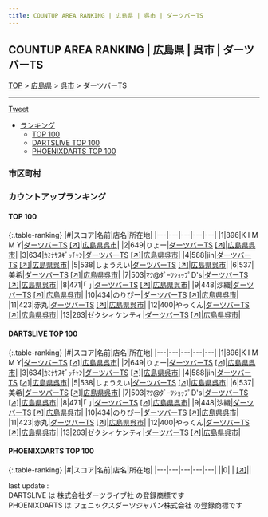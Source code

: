 ```yaml
---
title: COUNTUP AREA RANKING | 広島県 | 呉市 | ダーツバーTS
---
```

## COUNTUP AREA RANKING | 広島県 | 呉市 | ダーツバーTS

[TOP](/darts/rank/) > [広島県](/darts/rank/広島県/) > [呉市](/darts/rank/広島県/呉市/) > ダーツバーTS

___

<a href="https://twitter.com/share?ref_src=twsrc%5Etfw" data-text="COUNTUP AREA RANKING | 広島県呉市ダーツバーTS" class="twitter-share-button" data-hashtags="DARTSLIVE,PHOENIXDARTS,darts,ダーツ" data-show-count="false">Tweet</a>

* [ランキング](#カウントアップランキング)
    * [TOP 100](#top-100)
    * [DARTSLIVE TOP 100](#dartslive-top-100)
    * [PHOENIXDARTS TOP 100](#phoenixdarts-top-100)

### 市区町村

<ul>

</ul>

### カウントアップランキング

#### TOP 100



{:.table-ranking}
|#|スコア|名前|店名|所在地|
|---|---|---|---|---|
|1|896|<span class="rank-name-dl">K I M M Y</span>|<a href="/darts/rank/shops/cbeca0658cbdc34d774c926eb736cb5a.html">ダーツバーTS</a> <a href="https://search.dartslive.com/jp/shop/cbeca0658cbdc34d774c926eb736cb5a">[↗]</a>|<a href="/darts/rank/広島県/呉市">広島県呉市</a>|
|2|649|<span class="rank-name-dl">りょー</span>|<a href="/darts/rank/shops/cbeca0658cbdc34d774c926eb736cb5a.html">ダーツバーTS</a> <a href="https://search.dartslive.com/jp/shop/cbeca0658cbdc34d774c926eb736cb5a">[↗]</a>|<a href="/darts/rank/広島県/呉市">広島県呉市</a>|
|3|634|<span class="rank-name-dl">ｶﾐﾅｻｽｷﾞｯﾁｬﾝ</span>|<a href="/darts/rank/shops/cbeca0658cbdc34d774c926eb736cb5a.html">ダーツバーTS</a> <a href="https://search.dartslive.com/jp/shop/cbeca0658cbdc34d774c926eb736cb5a">[↗]</a>|<a href="/darts/rank/広島県/呉市">広島県呉市</a>|
|4|588|<span class="rank-name-dl">jin</span>|<a href="/darts/rank/shops/cbeca0658cbdc34d774c926eb736cb5a.html">ダーツバーTS</a> <a href="https://search.dartslive.com/jp/shop/cbeca0658cbdc34d774c926eb736cb5a">[↗]</a>|<a href="/darts/rank/広島県/呉市">広島県呉市</a>|
|5|538|<span class="rank-name-dl">しょうえい</span>|<a href="/darts/rank/shops/cbeca0658cbdc34d774c926eb736cb5a.html">ダーツバーTS</a> <a href="https://search.dartslive.com/jp/shop/cbeca0658cbdc34d774c926eb736cb5a">[↗]</a>|<a href="/darts/rank/広島県/呉市">広島県呉市</a>|
|6|537|<span class="rank-name-dl">美希</span>|<a href="/darts/rank/shops/cbeca0658cbdc34d774c926eb736cb5a.html">ダーツバーTS</a> <a href="https://search.dartslive.com/jp/shop/cbeca0658cbdc34d774c926eb736cb5a">[↗]</a>|<a href="/darts/rank/広島県/呉市">広島県呉市</a>|
|7|503|<span class="rank-name-dl">ﾏﾂ@ﾀﾞｰﾂｼｮｯﾌﾟD&#x27;s</span>|<a href="/darts/rank/shops/cbeca0658cbdc34d774c926eb736cb5a.html">ダーツバーTS</a> <a href="https://search.dartslive.com/jp/shop/cbeca0658cbdc34d774c926eb736cb5a">[↗]</a>|<a href="/darts/rank/広島県/呉市">広島県呉市</a>|
|8|471|<span class="rank-name-dl">｢ ｣</span>|<a href="/darts/rank/shops/cbeca0658cbdc34d774c926eb736cb5a.html">ダーツバーTS</a> <a href="https://search.dartslive.com/jp/shop/cbeca0658cbdc34d774c926eb736cb5a">[↗]</a>|<a href="/darts/rank/広島県/呉市">広島県呉市</a>|
|9|448|<span class="rank-name-dl">沙織</span>|<a href="/darts/rank/shops/cbeca0658cbdc34d774c926eb736cb5a.html">ダーツバーTS</a> <a href="https://search.dartslive.com/jp/shop/cbeca0658cbdc34d774c926eb736cb5a">[↗]</a>|<a href="/darts/rank/広島県/呉市">広島県呉市</a>|
|10|434|<span class="rank-name-dl">のりぴー</span>|<a href="/darts/rank/shops/cbeca0658cbdc34d774c926eb736cb5a.html">ダーツバーTS</a> <a href="https://search.dartslive.com/jp/shop/cbeca0658cbdc34d774c926eb736cb5a">[↗]</a>|<a href="/darts/rank/広島県/呉市">広島県呉市</a>|
|11|423|<span class="rank-name-dl">赤丸</span>|<a href="/darts/rank/shops/cbeca0658cbdc34d774c926eb736cb5a.html">ダーツバーTS</a> <a href="https://search.dartslive.com/jp/shop/cbeca0658cbdc34d774c926eb736cb5a">[↗]</a>|<a href="/darts/rank/広島県/呉市">広島県呉市</a>|
|12|400|<span class="rank-name-dl">やっくん</span>|<a href="/darts/rank/shops/cbeca0658cbdc34d774c926eb736cb5a.html">ダーツバーTS</a> <a href="https://search.dartslive.com/jp/shop/cbeca0658cbdc34d774c926eb736cb5a">[↗]</a>|<a href="/darts/rank/広島県/呉市">広島県呉市</a>|
|13|263|<span class="rank-name-dl">ゼクシィケンティ</span>|<a href="/darts/rank/shops/cbeca0658cbdc34d774c926eb736cb5a.html">ダーツバーTS</a> <a href="https://search.dartslive.com/jp/shop/cbeca0658cbdc34d774c926eb736cb5a">[↗]</a>|<a href="/darts/rank/広島県/呉市">広島県呉市</a>|


#### DARTSLIVE TOP 100



{:.table-ranking}
|#|スコア|名前|店名|所在地|
|---|---|---|---|---|
|1|896|<span class="rank-name-dl">K I M M Y</span>|<a href="/darts/rank/shops/cbeca0658cbdc34d774c926eb736cb5a.html">ダーツバーTS</a> <a href="https://search.dartslive.com/jp/shop/cbeca0658cbdc34d774c926eb736cb5a">[↗]</a>|<a href="/darts/rank/広島県/呉市">広島県呉市</a>|
|2|649|<span class="rank-name-dl">りょー</span>|<a href="/darts/rank/shops/cbeca0658cbdc34d774c926eb736cb5a.html">ダーツバーTS</a> <a href="https://search.dartslive.com/jp/shop/cbeca0658cbdc34d774c926eb736cb5a">[↗]</a>|<a href="/darts/rank/広島県/呉市">広島県呉市</a>|
|3|634|<span class="rank-name-dl">ｶﾐﾅｻｽｷﾞｯﾁｬﾝ</span>|<a href="/darts/rank/shops/cbeca0658cbdc34d774c926eb736cb5a.html">ダーツバーTS</a> <a href="https://search.dartslive.com/jp/shop/cbeca0658cbdc34d774c926eb736cb5a">[↗]</a>|<a href="/darts/rank/広島県/呉市">広島県呉市</a>|
|4|588|<span class="rank-name-dl">jin</span>|<a href="/darts/rank/shops/cbeca0658cbdc34d774c926eb736cb5a.html">ダーツバーTS</a> <a href="https://search.dartslive.com/jp/shop/cbeca0658cbdc34d774c926eb736cb5a">[↗]</a>|<a href="/darts/rank/広島県/呉市">広島県呉市</a>|
|5|538|<span class="rank-name-dl">しょうえい</span>|<a href="/darts/rank/shops/cbeca0658cbdc34d774c926eb736cb5a.html">ダーツバーTS</a> <a href="https://search.dartslive.com/jp/shop/cbeca0658cbdc34d774c926eb736cb5a">[↗]</a>|<a href="/darts/rank/広島県/呉市">広島県呉市</a>|
|6|537|<span class="rank-name-dl">美希</span>|<a href="/darts/rank/shops/cbeca0658cbdc34d774c926eb736cb5a.html">ダーツバーTS</a> <a href="https://search.dartslive.com/jp/shop/cbeca0658cbdc34d774c926eb736cb5a">[↗]</a>|<a href="/darts/rank/広島県/呉市">広島県呉市</a>|
|7|503|<span class="rank-name-dl">ﾏﾂ@ﾀﾞｰﾂｼｮｯﾌﾟD&#x27;s</span>|<a href="/darts/rank/shops/cbeca0658cbdc34d774c926eb736cb5a.html">ダーツバーTS</a> <a href="https://search.dartslive.com/jp/shop/cbeca0658cbdc34d774c926eb736cb5a">[↗]</a>|<a href="/darts/rank/広島県/呉市">広島県呉市</a>|
|8|471|<span class="rank-name-dl">｢ ｣</span>|<a href="/darts/rank/shops/cbeca0658cbdc34d774c926eb736cb5a.html">ダーツバーTS</a> <a href="https://search.dartslive.com/jp/shop/cbeca0658cbdc34d774c926eb736cb5a">[↗]</a>|<a href="/darts/rank/広島県/呉市">広島県呉市</a>|
|9|448|<span class="rank-name-dl">沙織</span>|<a href="/darts/rank/shops/cbeca0658cbdc34d774c926eb736cb5a.html">ダーツバーTS</a> <a href="https://search.dartslive.com/jp/shop/cbeca0658cbdc34d774c926eb736cb5a">[↗]</a>|<a href="/darts/rank/広島県/呉市">広島県呉市</a>|
|10|434|<span class="rank-name-dl">のりぴー</span>|<a href="/darts/rank/shops/cbeca0658cbdc34d774c926eb736cb5a.html">ダーツバーTS</a> <a href="https://search.dartslive.com/jp/shop/cbeca0658cbdc34d774c926eb736cb5a">[↗]</a>|<a href="/darts/rank/広島県/呉市">広島県呉市</a>|
|11|423|<span class="rank-name-dl">赤丸</span>|<a href="/darts/rank/shops/cbeca0658cbdc34d774c926eb736cb5a.html">ダーツバーTS</a> <a href="https://search.dartslive.com/jp/shop/cbeca0658cbdc34d774c926eb736cb5a">[↗]</a>|<a href="/darts/rank/広島県/呉市">広島県呉市</a>|
|12|400|<span class="rank-name-dl">やっくん</span>|<a href="/darts/rank/shops/cbeca0658cbdc34d774c926eb736cb5a.html">ダーツバーTS</a> <a href="https://search.dartslive.com/jp/shop/cbeca0658cbdc34d774c926eb736cb5a">[↗]</a>|<a href="/darts/rank/広島県/呉市">広島県呉市</a>|
|13|263|<span class="rank-name-dl">ゼクシィケンティ</span>|<a href="/darts/rank/shops/cbeca0658cbdc34d774c926eb736cb5a.html">ダーツバーTS</a> <a href="https://search.dartslive.com/jp/shop/cbeca0658cbdc34d774c926eb736cb5a">[↗]</a>|<a href="/darts/rank/広島県/呉市">広島県呉市</a>|


#### PHOENIXDARTS TOP 100



{:.table-ranking}
|#|スコア|名前|店名|所在地|
|---|---|---|---|---|
||0|<span class="rank-name-dl"> </span>|<a href="/darts/rank/shops/.html"></a> <a href="">[↗]</a>|<a href="/darts/rank//"></a>|


<div class="footer border-top border-gray-light mt-5 pt-3 text-right text-gray">
    last update : <span style="font-weight: italic" id="foot_last_modified"></span><br />
    DARTSLIVE は 株式会社ダーツライブ社 の登録商標です<br />
    PHOENIXDARTS は フェニックスダーツジャパン株式会社 の登録商標です<br />
</div>

<script src="https://cdnjs.cloudflare.com/ajax/libs/jquery.tablesorter/2.31.3/js/jquery.tablesorter.min.js" integrity="sha512-qzgd5cYSZcosqpzpn7zF2ZId8f/8CHmFKZ8j7mU4OUXTNRd5g+ZHBPsgKEwoqxCtdQvExE5LprwwPAgoicguNg==" crossorigin="anonymous" referrerpolicy="no-referrer"></script>
<link rel="stylesheet" href="https://cdnjs.cloudflare.com/ajax/libs/jquery.tablesorter/2.31.3/css/theme.default.min.css" integrity="sha512-wghhOJkjQX0Lh3NSWvNKeZ0ZpNn+SPVXX1Qyc9OCaogADktxrBiBdKGDoqVUOyhStvMBmJQ8ZdMHiR3wuEq8+w==" crossorigin="anonymous" referrerpolicy="no-referrer" />
<script>
$(function() {
    $(".table-ranking").tablesorter({sortList:[[0, 0]]});
    $("#foot_last_modified").text(formatDate(new Date(document.lastModified), 'yyyy-MM-dd HH:mm:ss'));
});
</script>

<script async src="https://platform.twitter.com/widgets.js" charset="utf-8"></script>